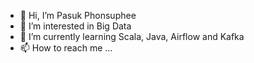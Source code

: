 - 👋 Hi, I’m Pasuk Phonsuphee
- 👀 I’m interested in Big Data
- 🌱 I’m currently learning Scala, Java, Airflow and Kafka
- 📫 How to reach me ...

<!---
pp-bigz/pp-bigz is a ✨ special ✨ repository because its `README.md` (this file) appears on your GitHub profile.
You can click the Preview link to take a look at your changes.
--->
